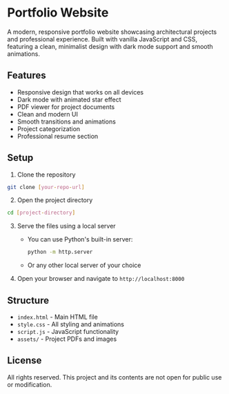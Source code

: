 # Portfolio Website

A modern, responsive portfolio website showcasing architectural projects and professional experience. Built with vanilla JavaScript and CSS, featuring a clean, minimalist design with dark mode support and smooth animations.

## Features

- Responsive design that works on all devices
- Dark mode with animated star effect
- PDF viewer for project documents
- Clean and modern UI
- Smooth transitions and animations
- Project categorization
- Professional resume section

## Setup

1. Clone the repository
```bash
git clone [your-repo-url]
```

2. Open the project directory
```bash
cd [project-directory]
```

3. Serve the files using a local server
   - You can use Python's built-in server:
     ```bash
     python -m http.server
     ```
   - Or any other local server of your choice

4. Open your browser and navigate to `http://localhost:8000`

## Structure

- `index.html` - Main HTML file
- `style.css` - All styling and animations
- `script.js` - JavaScript functionality
- `assets/` - Project PDFs and images

## License

All rights reserved. This project and its contents are not open for public use or modification. 